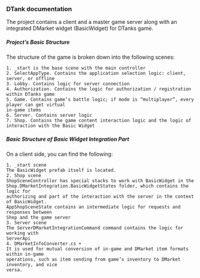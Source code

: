 ### DTank documentation

The project contains a client and a master game server along with an integrated DMarket widget
(BasicWidget) for DTanks game.

##### Project’s Basic Structure

The structure of the game is broken down into the following scenes:

    1. _start is the base scene with the main controller
    2. SelectAppType. Contains the application selection logic: client, server, or offline
    3. Lobby. Contains logic for server connection
    4. Authorization. Contains the logic for authorization / registration within DTanks game
    5. Game. Contains game’s battle logic; if mode is “multiplayer”, every player can get virtual
    in-game items
    6. Server. Contains server logic
    7. Shop. Contains the game content interaction logic and the logic of interaction with the Basic Widget

##### Basic Structure of Basic Widget Integration Part

On a client side, you can find the following:
        
    1. _start scene
    The BasicWidget prefab itself is located.
    2. Shop scene
    ShopSceneController has special stacks to work with BasicWidget in the
    Shop.DMarketIntegration.BasicWidgetStates folder, which contains the logic for
    authorizing and part of the interaction with the server in the context of BasicWidget.
    AppShopSceneState contains an intermediate logic for requests and responses between
    Shop and the game server
    3. Server scene
    The ServerDMarketIntegrationCommand command contains the logic for working with
    ServerApi
    4. DMarketInfoConverter.cs +
    It is used for mutual conversion of in-game and DMarket item formats within in-game
    operations, such as item sending from game’s inventory to DMarket inventory, and vice
    versa.

